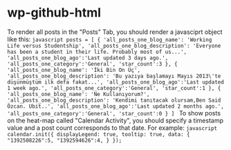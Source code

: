 wp-github-html
==============

To render all posts in the "Posts" Tab, you should render a javasciprt object like this:
	```javascript
	posts = [
				{
					'all_posts_one_blog_name': 'Working Life versus Studentship',
					'all_posts_one_blog_description': 'Everyone has been a student in their life. Probably most of us...',
					'all_posts_one_blog_ago':'Last updated 3 days ago.',
					'all_posts_one_category':'General',
					'star_count':3
				},
				{
					'all_posts_one_blog_name': 'İki Bin On Üç',
					'all_posts_one_blog_description': 'Bu yazıya başlamayı Mayıs 2013\'te düşünmüştüm ilk defa fakat...',
					'all_posts_one_blog_ago':'Last updated 1 week ago.',
					'all_posts_one_category':'General',
					'star_count':1
				},
				{
					'all_posts_one_blog_name': 'Ne Kullanıyorum?',
					'all_posts_one_blog_description': 'Kendimi tanıtacak olursam,Ben Said Özcan. Ubit..',
					'all_posts_one_blog_ago':'Last updated 2 months ago.',
					'all_posts_one_category':'General',
					'star_count':0
				}
		]
	 ```
To show posts on the heat-map called "Calendar Activity", you should specify a timestamp value and a post count corresponds to that date. For example:
	```javascript
	calendar.init({
		displayLegend: true,
		tooltip: true,
		data: {
			"1392508226":5,
			"1392594626":4,
		}
	});
 	```
